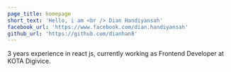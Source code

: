 ```yaml
---
page_title: homepage
short_text: 'Hello, i am <br /> Dian Handiyansah'
facebook_url: 'https://www.facebook.com/dian.handiyansah'
github_url: 'https://github.com/dianhan8'
---
```


3 years experience in react js, currently working as Frontend Developer at KOTA Digivice.

<SocialMediaButton button_label="Github" button_href="https://github.com" button_external={true} />

<SocialMediaButton button_label="Email" button_href="mailto:dianhan8@gmail.com" />


